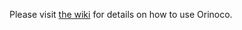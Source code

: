 Please visit [the wiki](https://github.com/orinocopay/orinoco/wiki) for details on how to use Orinoco.
